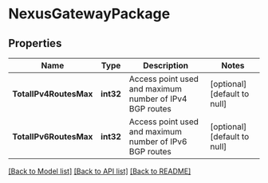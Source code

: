 # NexusGatewayPackage

## Properties
Name | Type | Description | Notes
------------ | ------------- | ------------- | -------------
**TotalIPv4RoutesMax** | **int32** | Access point used and maximum number of IPv4 BGP routes | [optional] [default to null]
**TotalIPv6RoutesMax** | **int32** | Access point used and maximum number of IPv6 BGP routes | [optional] [default to null]

[[Back to Model list]](../README.md#documentation-for-models) [[Back to API list]](../README.md#documentation-for-api-endpoints) [[Back to README]](../README.md)

